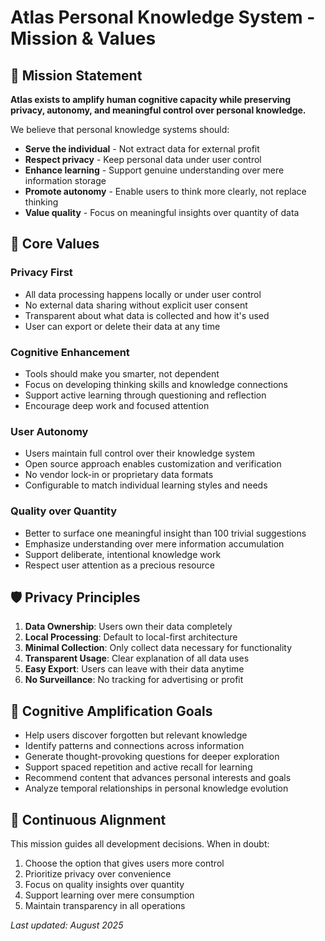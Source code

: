 # Atlas Personal Knowledge System - Mission & Values

## 🎯 Mission Statement

**Atlas exists to amplify human cognitive capacity while preserving privacy, autonomy, and meaningful control over personal knowledge.**

We believe that personal knowledge systems should:
- **Serve the individual** - Not extract data for external profit
- **Respect privacy** - Keep personal data under user control
- **Enhance learning** - Support genuine understanding over mere information storage
- **Promote autonomy** - Enable users to think more clearly, not replace thinking
- **Value quality** - Focus on meaningful insights over quantity of data

## 🌟 Core Values

### Privacy First
- All data processing happens locally or under user control
- No external data sharing without explicit user consent
- Transparent about what data is collected and how it's used
- User can export or delete their data at any time

### Cognitive Enhancement
- Tools should make you smarter, not dependent
- Focus on developing thinking skills and knowledge connections
- Support active learning through questioning and reflection
- Encourage deep work and focused attention

### User Autonomy
- Users maintain full control over their knowledge system
- Open source approach enables customization and verification
- No vendor lock-in or proprietary data formats
- Configurable to match individual learning styles and needs

### Quality over Quantity
- Better to surface one meaningful insight than 100 trivial suggestions
- Emphasize understanding over mere information accumulation
- Support deliberate, intentional knowledge work
- Respect user attention as a precious resource

## 🛡️ Privacy Principles

1. **Data Ownership**: Users own their data completely
2. **Local Processing**: Default to local-first architecture
3. **Minimal Collection**: Only collect data necessary for functionality
4. **Transparent Usage**: Clear explanation of all data uses
5. **Easy Export**: Users can leave with their data anytime
6. **No Surveillance**: No tracking for advertising or profit

## 🧠 Cognitive Amplification Goals

- Help users discover forgotten but relevant knowledge
- Identify patterns and connections across information
- Generate thought-provoking questions for deeper exploration
- Support spaced repetition and active recall for learning
- Recommend content that advances personal interests and goals
- Analyze temporal relationships in personal knowledge evolution

## 🔄 Continuous Alignment

This mission guides all development decisions. When in doubt:
1. Choose the option that gives users more control
2. Prioritize privacy over convenience
3. Focus on quality insights over quantity
4. Support learning over mere consumption
5. Maintain transparency in all operations

*Last updated: August 2025*
